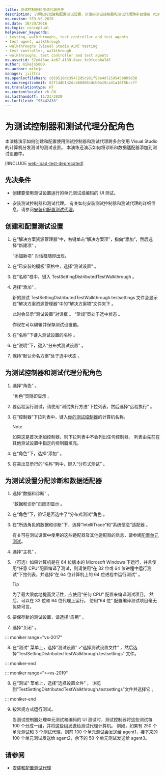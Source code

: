```yaml
---
title: 测试控制器和测试代理角色
description: 了解如何创建和配置测试设置，以使用测试控制器和测试代理跨多台使用 Visual Studio 的计算机分发测试。
ms.custom: SEO-VS-2020
ms.date: 10/20/2016
ms.topic: conceptual
helpviewer_keywords:
- testing, walkthroughs, test controller and test agents
- test agent, walkthrough
- walkthroughs [Visual Studio ALM] testing
- test controller, walkthrough
- walkthroughs, test controller and test agents
ms.assetid: 57ed43ae-4e67-4139-8aec-3e9fceb0a745
author: mikejo5000
ms.author: mikejo
manager: jillfra
ms.openlocfilehash: c059510dc39472d5c981f93e4d7259545b809d38
ms.sourcegitcommit: 02f14db142dce68d084dcb0a19ca41a16f5bccff
ms.translationtype: HT
ms.contentlocale: zh-CN
ms.lasthandoff: 11/23/2020
ms.locfileid: "95442438"
---
```

# <a name="assign-roles-to-a-test-controller-and-test-agent"></a>为测试控制器和测试代理分配角色

本演练演示如何创建和配置使用测试控制器和测试代理跨多台使用 Visual Studio 的计算机分发测试的测试设置。 本演练还演示如何将诊断和数据适配器添加到测试设置中。

[!INCLUDE [web-load-test-deprecated](includes/web-load-test-deprecated.md)]

## <a name="prerequisites"></a>先决条件

- 创建要使用测试设置运行的单元测试或编码的 UI 测试。

- 安装测试控制器和测试代理。 有关如何安装测试控制器和测试代理的详细信息，请参阅[安装和配置测试代理](../test/lab-management/install-configure-test-agents.md)。

## <a name="to-create-and-configure-a-test-setting"></a>创建和配置测试设置

1. 在“解决方案资源管理器”中，右键单击“解决方案项”，指向“添加”，然后选择“新建项”     。

     “添加新项”  对话框随即出现。

2. 在“已安装的模板”窗格中，选择“测试设置”   。

3. 在“名称”框中，键入 TestSettingDistributedTestWalkthrough   。

4. 选择“添加”  。

     新的测试 TestSettingDistributedTestWalkthrough.testsettings 文件会显示在“解决方案资源管理器”中的“解决方案项”文件夹下    。

     此时会显示“测试设置”对话框  。 “常规”页处于选中状态  。

     你现在可以编辑并保存测试设置值。

5. 在“名称”下键入测试设置的名称  。

6. 在“说明”下，键入“分布式测试设置”   。

7. 保持“默认命名方案”处于选中状态  。

## <a name="to-assign-roles-to-a-test-controller-and-test-agents"></a>为测试控制器和测试代理分配角色

1. 选择“角色”  。

     “角色”页随即显示  。

2. 要远程运行测试，请使用“测试执行方法”下拉列表，然后选择“远程执行”   。

3. 在“控制器”下拉列表中，键入[你的测试控制器](../test/lab-management/install-configure-test-agents.md)的计算机名称。

    > [!NOTE]
    > 如果这是首次添加控制器，则下拉列表中不会列出任何控制器。 列表由先前在其他测试设置中指定的控制器填充。

4. 在“角色”下，选择“添加”   。

5. 在突出显示行的“名称”列中，键入“分布式测试”   。

## <a name="to-assign-a-diagnostic-and-data-adapter-to-your-test-setting"></a>为测试设置分配诊断和数据适配器

1. 选择“数据和诊断”  。

     “数据和诊断”页随即显示  。

2. 在“角色”下，验证是否选中了“分布式测试”角色   。

3. 在“所选角色的数据和诊断”下，选择“IntelliTrace”和“系统信息”适配器    。

     有关可在测试设置中使用的这些适配器及其他适配器的信息，请参阅[配置单元测试](../test/configure-unit-tests-by-using-a-dot-runsettings-file.md)。

4. 选择“主机”  。

5. （可选）如果计算机是在 64 位版本的 Microsoft Windows 下运行，并且使用“任意 CPU”配置编译了测试，则请使用“在 32 位或 64 位进程中运行测试”下拉列表，并选择“在 64 位计算机上的 64 位进程中运行测试”    。

    > [!TIP]
    > 为了最大限度地提高灵活性，应使用“任何 CPU”  配置来编译测试项目。 然后，可以在 32 位和 64 位代理上运行。 使用“64 位”  配置编译测试项目毫无优势可言。

6. 要保存新的测试设置，请选择“应用”  。

7. 选择“关闭”  。

::: moniker range="vs-2017"

8. 在“测试”  菜单上，选择“测试设置”  >“选择测试设置文件”  ，然后选择“TestSettingDistributedTestWalkthrough.testsettings”  文件。

::: moniker-end

::: moniker range=">=vs-2019"

8. 在“测试”  菜单上，选择“选择设置文件”  。 浏览到“TestSettingDistributedTestWalkthrough.testsettings”文件并选择它  。

::: moniker-end

9. 按常规方式运行测试。

     当测试控制器处理单元测试和编码的 UI 测试时，测试控制器将这些测试每 100 个分成一组，并将这些组发送给测试代理计算机。 例如，如果有 250 个单元测试和 3 个测试代理，则前 100 个单元测试会发送给 agent1，接下来的 100 个单元测试发送给 agent2，余下的 50 个单元测试发送给 agent3。

## <a name="see-also"></a>请参阅

- [安装和配置测试代理](../test/lab-management/install-configure-test-agents.md)
